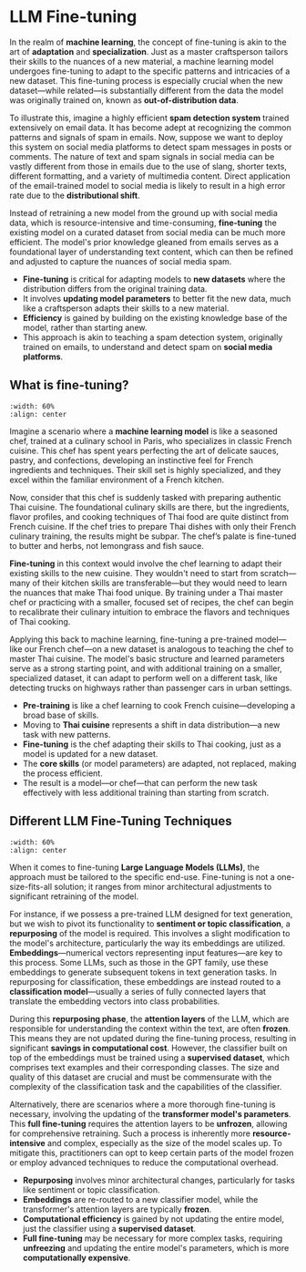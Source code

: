 # LLM Fine-tuning

In the realm of **machine learning**, the concept of fine-tuning is akin to the art of **adaptation** and **specialization**. Just as a master craftsperson tailors their skills to the nuances of a new material, a machine learning model undergoes fine-tuning to adapt to the specific patterns and intricacies of a new dataset. This fine-tuning process is especially crucial when the new dataset—while related—is substantially different from the data the model was originally trained on, known as **out-of-distribution data**.

To illustrate this, imagine a highly efficient **spam detection system** trained extensively on email data. It has become adept at recognizing the common patterns and signals of spam in emails. Now, suppose we want to deploy this system on social media platforms to detect spam messages in posts or comments. The nature of text and spam signals in social media can be vastly different from those in emails due to the use of slang, shorter texts, different formatting, and a variety of multimedia content. Direct application of the email-trained model to social media is likely to result in a high error rate due to the **distributional shift**.

Instead of retraining a new model from the ground up with social media data, which is resource-intensive and time-consuming, **fine-tuning** the existing model on a curated dataset from social media can be much more efficient. The model's prior knowledge gleaned from emails serves as a foundational layer of understanding text content, which can then be refined and adjusted to capture the nuances of social media spam.

- **Fine-tuning** is critical for adapting models to **new datasets** where the distribution differs from the original training data.
- It involves **updating model parameters** to better fit the new data, much like a craftsperson adapts their skills to a new material.
- **Efficiency** is gained by building on the existing knowledge base of the model, rather than starting anew.
- This approach is akin to teaching a spam detection system, originally trained on emails, to understand and detect spam on **social media platforms**.

## What is fine-tuning?

```{image} figs/fine-tuning.png
:width: 60%
:align: center
```

Imagine a scenario where a **machine learning model** is like a seasoned chef, trained at a culinary school in Paris, who specializes in classic French cuisine. This chef has spent years perfecting the art of delicate sauces, pastry, and confections, developing an instinctive feel for French ingredients and techniques. Their skill set is highly specialized, and they excel within the familiar environment of a French kitchen.

Now, consider that this chef is suddenly tasked with preparing authentic Thai cuisine. The foundational culinary skills are there, but the ingredients, flavor profiles, and cooking techniques of Thai food are quite distinct from French cuisine. If the chef tries to prepare Thai dishes with only their French culinary training, the results might be subpar. The chef’s palate is fine-tuned to butter and herbs, not lemongrass and fish sauce.

**Fine-tuning** in this context would involve the chef learning to adapt their existing skills to the new cuisine. They wouldn't need to start from scratch—many of their kitchen skills are transferable—but they would need to learn the nuances that make Thai food unique. By training under a Thai master chef or practicing with a smaller, focused set of recipes, the chef can begin to recalibrate their culinary intuition to embrace the flavors and techniques of Thai cooking.

Applying this back to machine learning, fine-tuning a pre-trained model—like our French chef—on a new dataset is analogous to teaching the chef to master Thai cuisine. The model's basic structure and learned parameters serve as a strong starting point, and with additional training on a smaller, specialized dataset, it can adapt to perform well on a different task, like detecting trucks on highways rather than passenger cars in urban settings.

- **Pre-training** is like a chef learning to cook French cuisine—developing a broad base of skills.
- Moving to **Thai cuisine** represents a shift in data distribution—a new task with new patterns.
- **Fine-tuning** is the chef adapting their skills to Thai cooking, just as a model is updated for a new dataset.
- The **core skills** (or model parameters) are adapted, not replaced, making the process efficient.
- The result is a model—or chef—that can perform the new task effectively with less additional training than starting from scratch.

## Different LLM Fine-Tuning Techniques

```{image} figs/fine-tuning-techniques.png
:width: 60%
:align: center
```

When it comes to fine-tuning **Large Language Models (LLMs)**, the approach must be tailored to the specific end-use. Fine-tuning is not a one-size-fits-all solution; it ranges from minor architectural adjustments to significant retraining of the model.

For instance, if we possess a pre-trained LLM designed for text generation, but we wish to pivot its functionality to **sentiment or topic classification**, a **repurposing** of the model is required. This involves a slight modification to the model's architecture, particularly the way its embeddings are utilized. **Embeddings**—numerical vectors representing input features—are key to this process. Some LLMs, such as those in the GPT family, use these embeddings to generate subsequent tokens in text generation tasks. In repurposing for classification, these embeddings are instead routed to a **classification model**—usually a series of fully connected layers that translate the embedding vectors into class probabilities.

During this **repurposing phase**, the **attention layers** of the LLM, which are responsible for understanding the context within the text, are often **frozen**. This means they are not updated during the fine-tuning process, resulting in significant **savings in computational cost**. However, the classifier built on top of the embeddings must be trained using a **supervised dataset**, which comprises text examples and their corresponding classes. The size and quality of this dataset are crucial and must be commensurate with the complexity of the classification task and the capabilities of the classifier.

Alternatively, there are scenarios where a more thorough fine-tuning is necessary, involving the updating of the **transformer model's parameters**. This **full fine-tuning** requires the attention layers to be **unfrozen**, allowing for comprehensive retraining. Such a process is inherently more **resource-intensive** and complex, especially as the size of the model scales up. To mitigate this, practitioners can opt to keep certain parts of the model frozen or employ advanced techniques to reduce the computational overhead.

- **Repurposing** involves minor architectural changes, particularly for tasks like sentiment or topic classification.
- **Embeddings** are re-routed to a new classifier model, while the transformer's attention layers are typically **frozen**.
- **Computational efficiency** is gained by not updating the entire model, just the classifier using a **supervised dataset**.
- **Full fine-tuning** may be necessary for more complex tasks, requiring **unfreezing** and updating the entire model's parameters, which is more **computationally expensive**.
